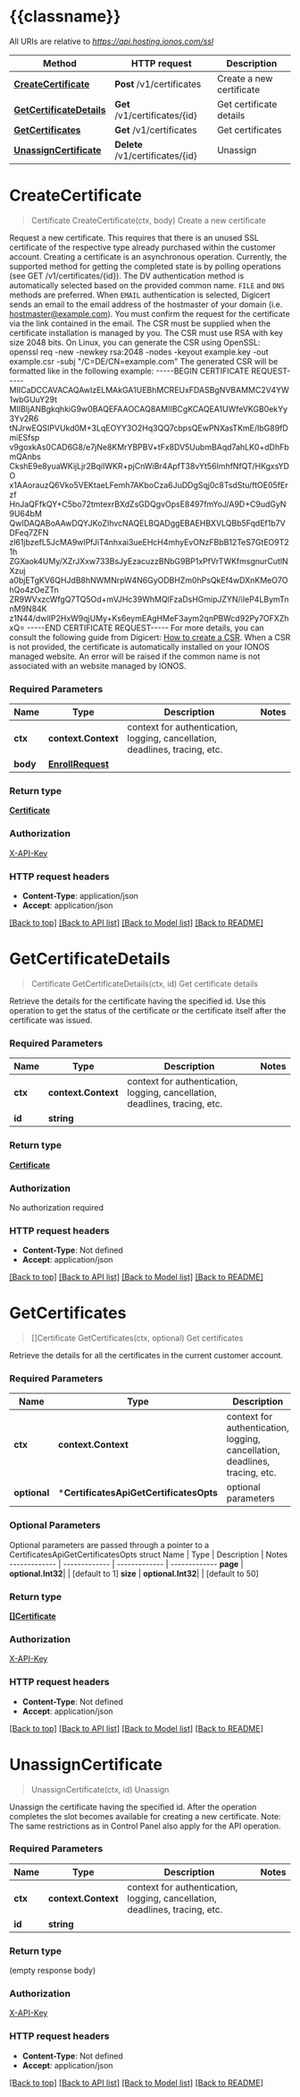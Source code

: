 # {{classname}}

All URIs are relative to *https://api.hosting.ionos.com/ssl*

Method | HTTP request | Description
------------- | ------------- | -------------
[**CreateCertificate**](CertificatesApi.md#CreateCertificate) | **Post** /v1/certificates | Create a new certificate
[**GetCertificateDetails**](CertificatesApi.md#GetCertificateDetails) | **Get** /v1/certificates/{id} | Get certificate details
[**GetCertificates**](CertificatesApi.md#GetCertificates) | **Get** /v1/certificates | Get certificates
[**UnassignCertificate**](CertificatesApi.md#UnassignCertificate) | **Delete** /v1/certificates/{id} | Unassign

# **CreateCertificate**
> Certificate CreateCertificate(ctx, body)
Create a new certificate

Request a new certificate. This requires that there is an unused SSL certificate of the respective type already purchased within the customer account. Creating a certificate is an asynchronous operation. Currently, the supported method for getting the completed state is by polling operations (see GET /v1/certificates/{id}).  The DV authentication method is automatically selected based on the provided common name. `FILE` and `DNS` methods are preferred. When `EMAIL` authentication is selected,  Digicert sends an email to the email address of the hostmaster of your domain (i.e. hostmaster@example.com). You must confirm the request for the certificate via the link contained in the email.  The CSR must be supplied when the certificate installation is managed by you.  The CSR must use RSA with key size 2048 bits. On Linux, you can generate the CSR using OpenSSL:      openssl req -new -newkey rsa:2048 -nodes -keyout example.key -out example.csr -subj \"/C=DE/CN=example.com\"  The generated CSR will be formatted like in the following example:      -----BEGIN CERTIFICATE REQUEST-----     MIICaDCCAVACAQAwIzELMAkGA1UEBhMCREUxFDASBgNVBAMMC2V4YW1wbGUuY29t     MIIBIjANBgkqhkiG9w0BAQEFAAOCAQ8AMIIBCgKCAQEA1UWfeVKGB0ekYy3Yv2R6     tNJrwEQSIPVUkd0M+3LqEOYY3O2Hq3QQ7cbpsQEwPNXasTKmE/IbG89fDmiESfsp     v9goxkAs0CAD6G8/e7jNe8KMrYBPBV+tFx8DV5UubmBAqd7ahLK0+dDhFbmQAnbs     CkshE9e8yuaWKijLjr2BqiIWKR+pjCnWiBr4ApfT38vYt56ImhfNfQT/HKgxsYDO     x1AAorauzQ6Vko5VEKtaeLFemh7AKboCza6JuDDgSqj0c8TsdStu/ftOE05fErzf     HnJaQFfkQY+C5bo72tmtexrBXdZsGDQgvOpsE8497fmYoJ/A9D+C9udGyN9U64bM     QwIDAQABoAAwDQYJKoZIhvcNAQELBQADggEBAEHBXVLQBb5FqdEf1b7VDFeq7ZFN     zl61jbzefL5JcMA9wlPfJiT4nhxai3ueEHcH4mhyEvONzFBbB12TeS7GtEO9T21h     ZGXaok4UMy/XZrJXxw733BsJyEzacuzzBNbG9BP1xPfVrTWKfmsgnurCutlNXzuj     a0bjETgKV6QHJdB8hNWMNrpW4N6GyODBHZm0hPsQkEf4wDXnKMeO7OhQo4zOeZTn     ZR9WVxzcWfgQ7TQ5Od+mVJHc39WhMQlFzaDsHGmipJZYN/iIeP4LBymTnnM9N84K     z1N44/dwlIP2HxW9qjUMy+Ks6eymEAgHMeF3aym2qnPBWcd92Py7OFXZhxQ=     -----END CERTIFICATE REQUEST-----  For more details, you can consult the following guide from Digicert:  [How to create a CSR](https://www.digicert.com/csr-creation.htm).  When a CSR is not provided, the certificate is automatically installed on your IONOS managed website. An error will be raised if the common name is not associated with an website managed by IONOS.

### Required Parameters

Name | Type | Description  | Notes
------------- | ------------- | ------------- | -------------
 **ctx** | **context.Context** | context for authentication, logging, cancellation, deadlines, tracing, etc.
  **body** | [**EnrollRequest**](EnrollRequest.md)|  | 

### Return type

[**Certificate**](Certificate.md)

### Authorization

[X-API-Key](../README.md#X-API-Key)

### HTTP request headers

 - **Content-Type**: application/json
 - **Accept**: application/json

[[Back to top]](#) [[Back to API list]](../README.md#documentation-for-api-endpoints) [[Back to Model list]](../README.md#documentation-for-models) [[Back to README]](../README.md)

# **GetCertificateDetails**
> Certificate GetCertificateDetails(ctx, id)
Get certificate details

Retrieve the details for the certificate having the specified id. Use this operation to get the status of the certificate or the certificate itself after the certificate was issued.

### Required Parameters

Name | Type | Description  | Notes
------------- | ------------- | ------------- | -------------
 **ctx** | **context.Context** | context for authentication, logging, cancellation, deadlines, tracing, etc.
  **id** | **string**|  | 

### Return type

[**Certificate**](Certificate.md)

### Authorization

No authorization required

### HTTP request headers

 - **Content-Type**: Not defined
 - **Accept**: application/json

[[Back to top]](#) [[Back to API list]](../README.md#documentation-for-api-endpoints) [[Back to Model list]](../README.md#documentation-for-models) [[Back to README]](../README.md)

# **GetCertificates**
> []Certificate GetCertificates(ctx, optional)
Get certificates

Retrieve the details for all the certificates in the current customer account.

### Required Parameters

Name | Type | Description  | Notes
------------- | ------------- | ------------- | -------------
 **ctx** | **context.Context** | context for authentication, logging, cancellation, deadlines, tracing, etc.
 **optional** | ***CertificatesApiGetCertificatesOpts** | optional parameters | nil if no parameters

### Optional Parameters
Optional parameters are passed through a pointer to a CertificatesApiGetCertificatesOpts struct
Name | Type | Description  | Notes
------------- | ------------- | ------------- | -------------
 **page** | **optional.Int32**|  | [default to 1]
 **size** | **optional.Int32**|  | [default to 50]

### Return type

[**[]Certificate**](Certificate.md)

### Authorization

[X-API-Key](../README.md#X-API-Key)

### HTTP request headers

 - **Content-Type**: Not defined
 - **Accept**: application/json

[[Back to top]](#) [[Back to API list]](../README.md#documentation-for-api-endpoints) [[Back to Model list]](../README.md#documentation-for-models) [[Back to README]](../README.md)

# **UnassignCertificate**
> UnassignCertificate(ctx, id)
Unassign

Unassign the certificate having the specified id. After the operation completes the slot becomes available for creating a new certificate.  Note: The same restrictions as in Control Panel also apply for the API operation.

### Required Parameters

Name | Type | Description  | Notes
------------- | ------------- | ------------- | -------------
 **ctx** | **context.Context** | context for authentication, logging, cancellation, deadlines, tracing, etc.
  **id** | **string**|  | 

### Return type

 (empty response body)

### Authorization

[X-API-Key](../README.md#X-API-Key)

### HTTP request headers

 - **Content-Type**: Not defined
 - **Accept**: application/json

[[Back to top]](#) [[Back to API list]](../README.md#documentation-for-api-endpoints) [[Back to Model list]](../README.md#documentation-for-models) [[Back to README]](../README.md)

